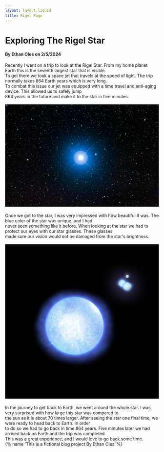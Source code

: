 ```yaml
---
layout: layout.liquid
title: Rigel Page
---
```

# Exploring The Rigel Star
#### By Ethan Oles on 2/5/2024
<div class="rigelparagraph1">
Recently I went on a trip to look at the Rigel Star. From my home planet Earth this is the seventh largest star that is visible.<br> To get there we took a space jet that travels at the speed of light. The trip normally takes 864 Earth years which is very long. <br> To combat this issue our jet was equipped with a time travel and anti-aging device. This allowed us to safely jump <br> 864 years in the future and make it to the star in five minutes.<br><br>
<img class="images" alt="image of the rigel star" src="/images/rigelstar2.png"><br><br>
</div>
<div class="rigelparagraph2">
Once we got to the star, I was very impressed with how beautiful it was. The blue color of the star was unique, and I had <br>never seen something like it before. When looking at the star we had to protect our eyes with our star glasses. These glasses<br> made sure our vision would not be damaged from the star's brightness. <br><br>
<img class="images" alt="image of the rigel star" src="/images/rigelstar.png"><br><br>
</div>
<div class="rigelparagraph3">
In the journey to get back to Earth, we went around the whole star. I was very surprised with how large this star was compared to <br>the sun as it is about 70 times larger. After seeing the star one final time, we were ready to head back to Earth. In order <br>to do so we had to go back in time 864 years. Five minutes later we had arrived back on Earth and the trip was completed.<br> This was a great experience, and I would love to go back some time.
</div>
{% name 'This is a fictional blog project By Ethan Oles.'%}